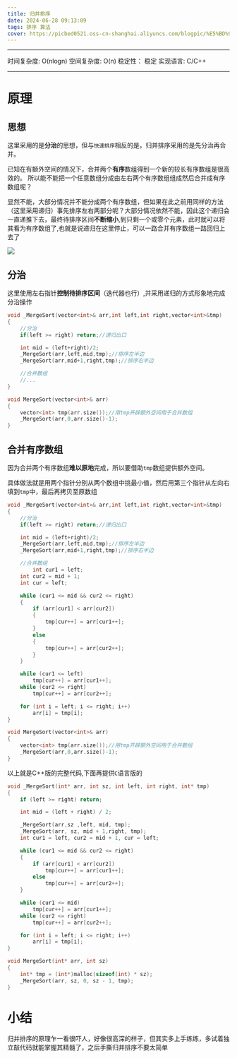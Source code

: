```yaml
---
title: 归并排序
date: 2024-06-28 09:13:09
tags: 排序 算法
cover: https://picbed0521.oss-cn-shanghai.aliyuncs.com/blogpic/%E5%BD%92%E5%B9%B6%E6%8E%92%E5%BA%8F.png
---
```


***
时间复杂度: O(nlogn)
空间复杂度: O(n)
稳定性： 稳定
实现语言: C/C++
***

# 原理

## 思想
这里采用的是**分治**的思想，但与`快速排序`相反的是，归并排序采用的是先分治再合并。

已知在有额外空间的情况下，合并两个**有序**数组得到一个新的较长有序数组是很高效的。 所以能不能把一个任意数组分成由左右两个有序数组组成然后合并成有序数组呢？

显然不能，大部分情况并不能分成两个有序数组，但如果在此之前用同样的方法（这里采用递归）事先排序左右两部分呢？大部分情况依然不能，因此这个递归会一直递推下去，最终待排序区间**不断缩小**,到只剩一个或零个元素，此时就可以将其看为有序数组了,也就是说递归在这里停止，可以一路合并有序数组一路回归上去了

![](https://picbed0521.oss-cn-shanghai.aliyuncs.com/blogpic/PixPin_2024-07-02_21-29-34.png)

## 分治
这里使用左右指针**控制待排序区间**（迭代器也行）,并采用递归的方式形象地完成分治操作

```C++
void _MergeSort(vector<int>& arr,int left,int right,vector<int>&tmp)
{
    //分治
    if(left >= right) return;//递归出口

    int mid = (left+right)/2;
    _MergeSort(arr,left,mid,tmp);//排序左半边
    _MergeSort(arr,mid+1,right,tmp);//排序右半边

    //合并数组
    //...
}

void MergeSort(vector<int>& arr)
{
    vector<int> tmp(arr.size());//用tmp开辟额外空间用于合并数组
    _MergeSort(arr,0,arr.size()-1);
}
```

## 合并有序数组
因为合并两个有序数组**难以原地**完成，所以要借助`tmp`数组提供额外空间。

具体做法就是用两个指针分别从两个数组中挑最小值，然后用第三个指针从左向右填到`tmp`中，最后再拷贝至原数组

```C++
void _MergeSort(vector<int>& arr,int left,int right,vector<int>&tmp)
{
    //分治
    if(left >= right) return;//递归出口

    int mid = (left+right)/2;
    _MergeSort(arr,left,mid,tmp);//排序左半边
    _MergeSort(arr,mid+1,right,tmp);//排序右半边

    //合并数组
    	int cur1 = left;
	int cur2 = mid + 1;
	int cur = left;

	while (cur1 <= mid && cur2 <= right)
	{
		if (arr[cur1] < arr[cur2])
		{
			tmp[cur++] = arr[cur1++];
		}
		else
		{
			tmp[cur++] = arr[cur2++];
		}
	}

	while (cur1 <= left)
		tmp[cur++] = arr[cur1++];
	while (cur2 <= right)
		tmp[cur++] = arr[cur2++];

	for (int i = left; i <= right; i++)
		arr[i] = tmp[i];
}

void MergeSort(vector<int>& arr)
{
    vector<int> tmp(arr.size());//用tmp开辟额外空间用于合并数组
    _MergeSort(arr,0,arr.size()-1);
}
```

以上就是C++版的完整代码,下面再提供`C`语言版的

```C
void _MergeSort(int* arr, int sz, int left, int right, int* tmp)
{
	if (left >= right) return;

	int mid = (left + right) / 2;

	_MergeSort(arr,sz ,left, mid, tmp);
	_MergeSort(arr, sz, mid + 1,right, tmp);
	int cur1 = left, cur2 = mid + 1, cur = left;

	while (cur1 <= mid && cur2 <= right)
	{
		if (arr[cur1] < arr[cur2])
			tmp[cur++] = arr[cur1++];
		else
			tmp[cur++] = arr[cur2++];
	}

	while (cur1 <= mid)
		tmp[cur++] = arr[cur1++];
	while (cur2 <= right)
		tmp[cur++] = arr[cur2++];

	for (int i = left; i <= right; i++)
		arr[i] = tmp[i];
}

void MergeSort(int* arr, int sz)
{
	int* tmp = (int*)malloc(sizeof(int) * sz);
	_MergeSort(arr, sz, 0, sz - 1, tmp);
}
```

# 小结
归并排序的原理乍一看很吓人，好像很高深的样子，但其实多上手练练，多试着独立敲代码就能掌握其精髓了，之后手撕归并排序不要太简单